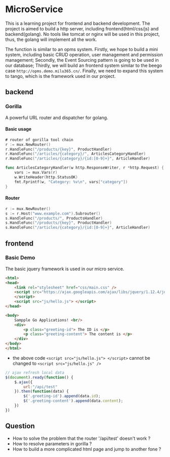 # MicroService
This is a learning project for frontend and backend development. The project is aimed to build a http server, including frontend(html/css/js) and backend(golang). No tools like tomcat or nginx will be used in this project, thus, the golang will implement all the work.

The function is similar to an opms system. Firstly, we hope to build a mini system, including basic CRUD operation, user management and permission management; Secondly, the Event Sourcing pattern is going to be used in our database; Thirdly, we will build an frontend system similar to the beego case `http://opms.demo.milu365.cn/`. Finally, we need to expand this system to tango, which is the framework used in our project.

## backend

### Gorilla
A powerful URL router and dispatcher for golang.

#### Basic usage

```go
# router of gorilla tool chain
r := mux.NewRouter()
r.HandleFunc("/products/{key}", ProductHandler)
r.HandleFunc("/articles/{category}/", ArticlesCategoryHandler)
r.HandleFunc("/articles/{category}/{id:[0-9]+}", ArticleHandler)

func ArticlesCategoryHandler(w http.ResponseWriter, r *http.Request) {
	vars := mux.Vars(r)
	w.WriteHeader(http.StatusOK)
	fmt.Fprintf(w, "Category: %v\n", vars["category"])
}
```

#### Router
```go
r := mux.NewRouter()
s := r.Host("www.example.com").Subrouter()
s.HandleFunc("/products/", ProductsHandler)
s.HandleFunc("/products/{key}", ProductHandler)
s.HandleFunc("/articles/{category}/{id:[0-9]+}", ArticleHandler)

```

## frontend

### Basic Demo

The basic jquery framework is used in our micro service. 

```html
<html>
<head>
    <link rel="stylesheet" href="css/main.css" />
    <script src="https://ajax.googleapis.com/ajax/libs/jquery/1.12.4/jquery.min.js">
    </script>
    <script src="js/hello.js"> </script>
</head>

<body>
    Sampple Go Applications! <br/>
    <div>
        <p class="greeting-id"> The ID is </p>
        <p class="greeting-content"> The content is </p>
    </div>
</body>
</html>
```
- the above code `<script src="js/hello.js"> </script>` cannot be changed to `<script src="js/hello.js" />`

```js
// ajax refresh local data
$(document).ready(function() {
    $.ajax({
        url:"/api/test"
    }).then(function(data) {
        $('.greeting-id').append(data.id);
        $('.greeting-content').append(data.content);
    })
})
```


## Question
- How to solve the problem that the router '/api/test' doesn't work ?
- How to resolve parameters in gorilla ?
- How to build a more complicated html page and jump to another fone ?
